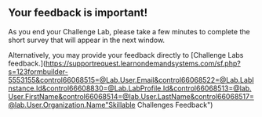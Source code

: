 ## Your feedback is important!

As you end your Challenge Lab, please take a few minutes to
complete the short survey that will appear in the next window.

Alternatively, you may provide your feedback directly to [Challenge Labs feedback.](https://supportrequest.learnondemandsystems.com/sf.php?s=123formbuilder-5553155&control66068515=@Lab.User.Email&control66068522=@Lab.LabInstance.Id&control66608830=@Lab.LabProfile.Id&control66068513=@lab.User.FirstName&control66068514=@lab.User.LastName&control66068517=@lab.User.Organization.Name"Skillable Challenges Feedback")

